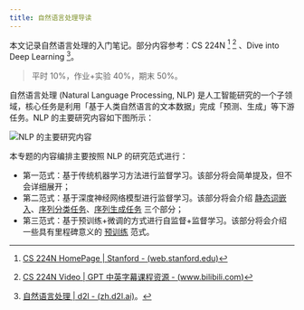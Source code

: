 ```yaml
---
title: 自然语言处理导读
---
```


本文记录自然语言处理的入门笔记。部分内容参考：CS 224N [^cs-224n] [^cs-224n-video] 、Dive into Deep Learning [^d2l]。

[^cs-224n]: [CS 224N HomePage | Stanford - (web.stanford.edu)](https://web.stanford.edu/class/cs224n/index.html)
[^cs-224n-video]: [CS 224N Video | GPT 中英字幕课程资源 - (www.bilibili.com)](https://www.bilibili.com/video/BV1U5RNYgEfp)
[^d2l]: [自然语言处理 | d2l - (zh.d2l.ai)](https://zh.d2l.ai/chapter_natural-language-processing-pretraining/index.html)。

> 平时 10%，作业+实验 40%，期末 50%。

自然语言处理 (Natural Language Processing, NLP) 是人工智能研究的一个子领域，核心任务是利用「基于人类自然语言的文本数据」完成「预测、生成」等下游任务。NLP 的主要研究内容如下图所示：

![NLP 的主要研究内容](https://cdn.dwj601.cn/images/20250303083104252.png)

本专题的内容编排主要按照 NLP 的研究范式进行：

- 第一范式：基于传统机器学习方法进行监督学习。该部分将会简单提及，但不会详细展开；
- 第二范式：基于深度神经网络模型进行监督学习。该部分将会介绍 [静态词嵌入](./word-embedding.md)、[序列分类任务](./sequence-classification.md)、[序列生成任务](./sequence-generation.md) 三个部分；
- 第三范式：基于预训练+微调的方式进行自监督+监督学习。该部分将会介绍一些具有里程碑意义的 [预训练](./pre-training.md) 范式。

